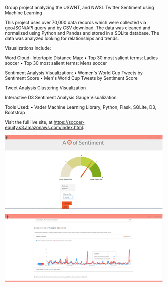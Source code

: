 Group project analyzing the USWNT, and NWSL Twitter Sentiment using Machine Learning


This project uses over 70,000 data records which were collected via geoJSON/API query and by CSV download. The data was cleaned and normalized using Python and Pandas and stored in a SQLite database. The data was analyzed looking for relationships and trends.

Visualizations include:

Word Cloud- Intertopic Distance Map:
•	Top 30 most salient terms: Ladies soccer
•	Top 30 most salient terms: Mens soccer

Sentiment Analysis Visualization:
•	Women's World Cup Tweets by Sentiment Score
•	Men's World Cup Tweets by Sentiment Score

Tweet Analysis Clustering Visualization

Interactive D3 Sentiment Analysis Gauge Visualization


Tools Used:
•	Vader Machine Learning Library, Python, Flask, SQLite, D3, Bootstrap

Visit the full live site, at https://soccer-equity.s3.amazonaws.com/index.html.

![Alt Text](https://github.com/eherchen/DATA_womens-soccer/blob/master/sentiment_gauge.png)

![Alt Text](https://github.com/eherchen/DATA_womens-soccer/blob/master/sentiment_comparisons.png)
